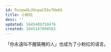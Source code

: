```yaml
---
id: RsnpwQLUUxpaCEbvTHebS
title: 小粉红
desc: ''
updated: 1645489758476
created: 1645147608562
---
```




「你永遠叫不醒裝睡的人」也成为了小粉红的语言。